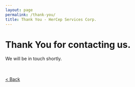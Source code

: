 ```yaml
---
layout: page
permalink: /thank-you/
title: Thank You - HerCep Services Corp.
---
```


# Thank You for contacting us.

We will be in touch shortly.

<br><br>
[< Back](/)